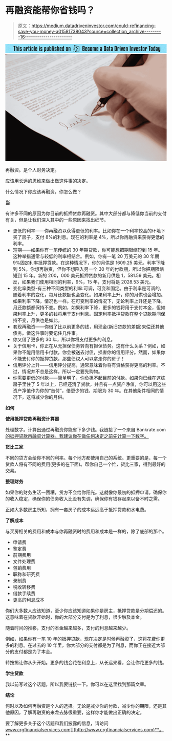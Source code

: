 # 再融资能帮你省钱吗？

> 原文：<https://medium.datadriveninvestor.com/could-refinancing-save-you-money-a01581738043?source=collection_archive---------16----------------------->

[![](img/402094b7f82a741b5613a957043be95a.png)](https://www.datadriveninvestor.com/ddi-intelligence/)![](img/833ee99df5a0c8238dbd6f3a8953a854.png)

再融资。是个人财务决定。

应该用长远的思维来做出做这件事的决定。

什么情况下你应该再融资，你怎么做？

**当**

有许多不同的原因为你目前的抵押贷款再融资。其中大部分都与降低你当前的支付有关，但是让我们深入其中的一些原因来找出细节。

*   更低的利率——你再融资以获得更低的利率。比如你在一个利率较高的环境下买了房子，支付 8%的利息。现在的利率是 4%，所以你再融资来获得更低的利率。
*   短期——如果你有一笔传统的 30 年期贷款，你可能想把期限缩短到 15 年。这种举措通常与较低的利率相结合。例如，你有一笔 20 万美元的 30 年期 9%固定利率抵押贷款。在这种情况下，你的月供是 1609.25 美元。利率下降到 5%，你想再融资，但你不想陷入另一个 30 年的付款期，所以你把期限缩短到 15 年。新的 200，000 美元抵押贷款的新月供是 1，581.59 美元。相反，如果我们使用相同的利率，9%，15 年，支付将是 2028.53 美元。
*   变化率类型-有三种不同类型的利率:可调，可变和固定。由于利率是可调的，随着利率的变化，每月还款额也会变化。如果利率上升，你的月供也会增加。如果利率下降，情况也一样。在可变利率的情况下，无论利率上升还是下降，月还款额都保持不变。例如，如果利率下降，更多的钱将用于支付本金，但如果利率上升，更多的钱将用于支付利息。固定利率抵押贷款在整个贷款期间保持不变，月供也是如此。
*   套现再融资——你借了比以前更多的钱，用现金(新旧贷款的差额)来偿还其他债务。做这件事时要记住几件事。
*   你又借了更多的 30 年，所以你将支付更多的利息。
*   关于信用卡，你正在从无担保债务转向有担保债务。这有什么关系？例如，如果你不能用信用卡付款，你会被送去讨债，损害你的信用评分。然而，如果你不能支付你的抵押贷款，那些债权人可以拿走你的房子！
*   信用评分上升——信用评分提高，通常意味着你将有资格获得更高的利率。不过，情况并不总是这样，所以一定要先购物。
*   你需要更低的付款——简单明了，你负担不起目前的付款。如果你已经在这栋房子里住了 5 年以上，已经还清了贷款，并且有一点资产净值，你可以用这些资产净值作为你的“首付”，借更少的钱，期限为 30 年。在其他条件相同的情况下，这将减少你的月供。

**如何**

**使用抵押贷款再融资计算器**

处理数字。计算出通过再融资你能省下多少钱。我链接了一个来自 Bankrate.com[的抵押贷款再融资计算器。我建议你在做任何决定之前先计算一下数字。](https://www.bankrate.com/calculators/mortgages/refinance-calculator.aspx)

**货比三家**

不同的贷方会给你不同的利率。每个地方都使用自己的系统。更重要的是，每一个贷款人将有不同的费用(更多的在下面)。帮你自己一个忙，货比三家，得到最好的交易。

**整理财务**

如果你的财务生活一团糟，贷方不会给你阳光。这就像你最初的抵押申请。确保你的收入稳定，确保你的债务收入比没有失调，确保你有钱存起来以备不时之需。

正如大多数房主所知，拥有一套房子的成本远远高于抵押贷款和水电费。

**了解成本**

与买房相关的费用和成本与你再融资时的费用和成本是一样的，除了底部的那个。

*   申请费
*   鉴定费
*   前期费用
*   文件处理费
*   包销费用
*   职称和研究费
*   录制费
*   税收转移费
*   借款手续费
*   更高的利息成本

你们大多数人应该知道，至少你应该知道如果你是房主，抵押贷款是分期偿还的。这意味着在贷款开始时，你的大部分支付是为了利息，很少触及本金。

随着时间的推移，支付的本金越来越多，支付的利息越来越少。

例如，如果你有一笔 10 年的抵押贷款，现在决定是时候再融资了，这将花费你更多的利息。在过去的 10 年里，你大部分的支付都是为了利息，而你正在接近大部分的支付都是为了本金。

转按揭让你从头开始。更多的钱会花在利息上，从长远来看，会让你花更多的钱。

**学生贷款**

我以前写过这个话题，所以我要链接一下。你可以在这里找到那篇文章。

**结论**

何时以及如何再融资是个人的选择。无论是减少你的付款，减少你的期限，还是其他原因，了解再融资的来龙去脉很重要，这样你才能做出正确的决定。

要了解更多关于这个话题和我们披露的信息，请访问 www.crgfinancialservices.com[](http://www.crgfinancialservices.com)**。**